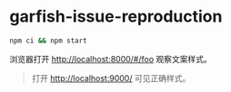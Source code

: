 # garfish-issue-reproduction

```sh
npm ci && npm start
```

浏览器打开 <http://localhost:8000/#/foo> 观察文案样式。

> 打开 <http://localhost:9000/> 可见正确样式。
